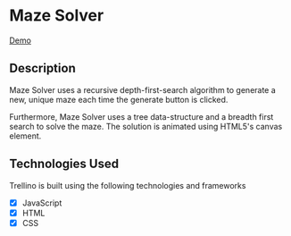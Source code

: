 # Maze Solver

[Demo][sitelink]

[sitelink]: http://nickarora.github.io/mazesolver/

## Description

Maze Solver uses a recursive depth-first-search algorithm to generate a new, unique maze each time the generate button is clicked.  

Furthermore, Maze Solver uses a tree data-structure and a breadth first search to solve the maze. The solution is animated using HTML5's canvas element.

## Technologies Used

Trellino is built using the following technologies and frameworks
- [X] JavaScript
- [X] HTML
- [X] CSS